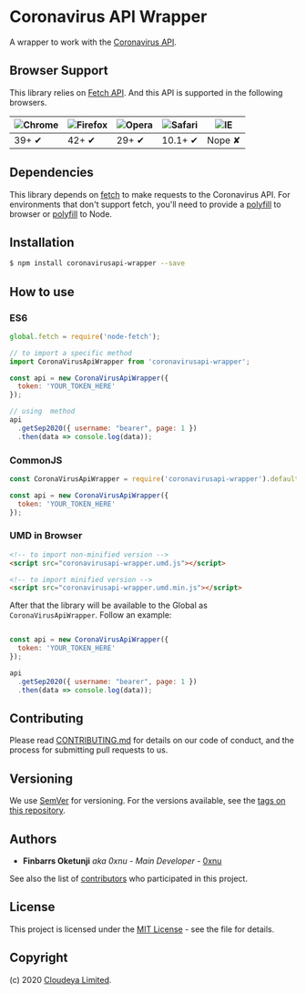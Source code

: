 # Coronavirus API Wrapper

A wrapper to work with the [Coronavirus API](https://www.covid19api.dev/).

## Browser Support

This library relies on [Fetch API](https://fetch.spec.whatwg.org/). And this API is supported in the following browsers.

![Chrome](https://cloud.githubusercontent.com/assets/398893/3528328/23bc7bc4-078e-11e4-8752-ba2809bf5cce.png) | ![Firefox](https://cloud.githubusercontent.com/assets/398893/3528329/26283ab0-078e-11e4-84d4-db2cf1009953.png) | ![Opera](https://cloud.githubusercontent.com/assets/398893/3528330/27ec9fa8-078e-11e4-95cb-709fd11dac16.png) | ![Safari](https://cloud.githubusercontent.com/assets/398893/3528331/29df8618-078e-11e4-8e3e-ed8ac738693f.png) | ![IE](https://cloud.githubusercontent.com/assets/398893/3528325/20373e76-078e-11e4-8e3a-1cb86cf506f0.png) |
--- | --- | --- | --- | --- |
39+ ✔ | 42+ ✔ | 29+ ✔ | 10.1+ ✔ | Nope ✘ |

## Dependencies

This library depends on [fetch](https://fetch.spec.whatwg.org/) to make requests to the Coronavirus API. For environments that don't support fetch, you'll need to provide a [polyfill](https://github.com/github/fetch) to browser or [polyfill](https://github.com/bitinn/node-fetch) to Node.

## Installation

```sh
$ npm install coronavirusapi-wrapper --save
```

## How to use

### ES6

```js
global.fetch = require('node-fetch');

// to import a specific method
import CoronaVirusApiWrapper from 'coronavirusapi-wrapper';

const api = new CoronaVirusApiWrapper({
  token: 'YOUR_TOKEN_HERE'
});

// using  method
api
  .getSep2020({ username: "bearer", page: 1 })
  .then(data => console.log(data));
```

### CommonJS

```js
const CoronaVirusApiWrapper = require('coronavirusapi-wrapper').default;

const api = new CoronaVirusApiWrapper({
  token: 'YOUR_TOKEN_HERE'
});
```

### UMD in Browser

```html
<!-- to import non-minified version -->
<script src="coronavirusapi-wrapper.umd.js"></script>

<!-- to import minified version -->
<script src="coronavirusapi-wrapper.umd.min.js"></script>
```

After that the library will be available to the Global as `CoronaVirusApiWrapper`. Follow an example:

```js

const api = new CoronaVirusApiWrapper({
  token: 'YOUR_TOKEN_HERE'
});

api
  .getSep2020({ username: "bearer", page: 1 })
  .then(data => console.log(data));
```

## Contributing

Please read [CONTRIBUTING.md](https://gist.github.com/PurpleBooth/b24679402957c63ec426) for details on our code of conduct, and the process for submitting pull requests to us.

## Versioning

We use [SemVer](http://semver.org/) for versioning. For the versions available, see the [tags on this repository](https://github.com/your/project/tags).

## Authors

- **Finbarrs Oketunji** _aka 0xnu_ - _Main Developer_ - [0xnu](https://github.com/0xnu)

See also the list of [contributors](https://github.com/Cloudeya/coronavirusapi-wrapper/contributors) who participated in this project.

## License

This project is licensed under the [MIT License](LICENSE) - see the file for details.

## Copyright

(c) 2020 [Cloudeya Limited](https://cloudeya.org).
